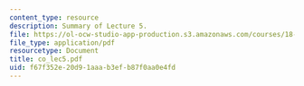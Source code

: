 ```yaml
---
content_type: resource
description: Summary of Lecture 5.
file: https://ol-ocw-studio-app-production.s3.amazonaws.com/courses/18-997-topics-in-combinatorial-optimization-spring-2004/f67f352e20d91aaab3efb87f0aa0e4fd_co_lec5.pdf
file_type: application/pdf
resourcetype: Document
title: co_lec5.pdf
uid: f67f352e-20d9-1aaa-b3ef-b87f0aa0e4fd
---
```

